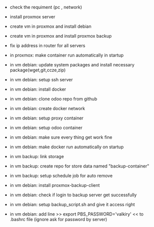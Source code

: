 * check the requiment (pc , network)

* install proxmox server
* create vm in proxmox and install debian
* create vm in proxmox and install proxmox backup
* fix ip address in router for all servers
* in proxmox: make container run automatically in startup
* in vm debian: update system packages and install necessary package(wget,git,ccze,zip)
* in vm debian: setup ssh server
* in vm debian: install docker
* in vm debian: clone odoo repo from github
* in vm debian: create docker network
* in vm debian: setup proxy container
* in vm debian: setup odoo container
* in vm debian: make sure every thing get work fine
* in vm debian: make docker run automatically on startup
* in vm backup: link storage
* in vm backup: create repo for store data named "backup-container"
* in vm backup: setup schedule job  for auto remove
* in vm debian: install proxmox-backup-client
* in vm debian: check if login to backup server get successfully
* in vm debian: setup backup_script.sh and give it access right
* in vm debian: add line >> export PBS_PASSWORD='valkiry' << to .bashrc file (ignore ask for password by server)
